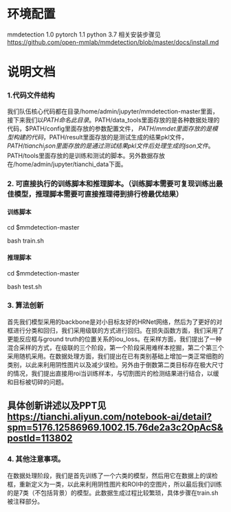 # 环境配置
mmdetection 1.0    pytorch 1.1  python 3.7  相关安装步骤见 https://github.com/open-mmlab/mmdetection/blob/master/docs/install.md


# 说明文档


### 1.代码文件结构

我们队伍核心代码都在目录/home/admin/jupyter/mmdetection-master里面，接下来我们以$PATH命名此目录。$PATH/data_tools里面存放的是各种数据处理的代码，$PATH/config里面存放的参数配置文件， $PATH/mmdet 里面存放的是模型构建的代码，$PATH/result里面存放的是测试生成的结果pkl文件，$PATH/tianchi_json里面存放的是通过测试结果pkl文件后处理生成的json文件。$PATH/tools里面存放的是训练和测试的脚本。另外数据存放在/home/admin/jupyter/tianchi_data下面。

### 2.  可直接执行的训练脚本和推理脚本。（训练脚本需要可复现训练出最佳模型，推理脚本需要可直接推理得到排行榜最优结果）

#### 训练脚本

cd $mmdetection-master

bash train.sh

#### 推理脚本

cd $mmdetection-master

bash test.sh

### 3. 算法创新
首先我们模型采用的backbone是对小目标友好的HRNet网络，然后为了更好的对框进行分类和回归，我们采用级联的方式进行回归。在损失函数方面，我们采用了更能反应框与ground truth的位置关系的iou_loss。在采样方面，我们提出了一种混合采样的方式，在级联的三个阶段，第一个阶段采用难样本挖掘，第二个第三个采用随机采用。在数据处理方面，我们提出在已有类别基础上增加一类正常细胞的类别，以此来利用阴性图片以及减少误检。另外由于倒数第二类目标存在极大尺寸的情况，我们提出直接用roi当训练样本，与切割图片的检测结果进行结合，以缓和目标被切碎的问题。

## 具体创新讲述以及PPT见 https://tianchi.aliyun.com/notebook-ai/detail?spm=5176.12586969.1002.15.76de2a3c2OpAcS&postId=113802

### 4.  其他注意事项。

在数据处理阶段，我们是首先训练了一个六类的模型，然后用它在数据上的误检框，重新定义为一类，以此来利用阴性图片和ROI中的空图片，所以最后我们训练的是7类（不包括背景）的模型。此数据生成过程比较繁琐，具体步骤在train.sh被注释部分。
